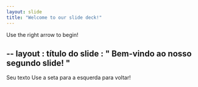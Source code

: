 ```yaml
---
layout: slide
title: "Welcome to our slide deck!"
---
```


Use the right arrow to begin!

--
 layout : título do slide
 : " Bem-vindo ao nosso segundo slide! "
---
Seu texto 
Use a seta para a esquerda para voltar!